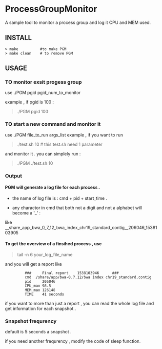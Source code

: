 # ProcessGroupMonitor

A sample tool to monitor a process group and log it CPU and MEM used.

## INSTALL

    > make          #to make PGM
    > make clean    # to remove PGM

## USAGE 

### TO monitor exsit progess group 

use ./PGM pgid pgid_num_to_monitor

example  , if pgid is 100   :

> ./PGM pgid 100

### TO start a new command and monitor it 

use ./PGM file_to_run  args_list
example , if you want to run 

> ./test.sh 10  # this test.sh need 1 parameter 

and monitor it . you can simplely run :

> ./PGM ./test.sh 10

### Output

#### PGM will generate a log file for each process . 

* the name of log file is : cmd + pid + start_time .

* any charactor in cmd that both not a digit and 
            not a alphabet will become a '_' :

like __share_app_bwa_0_7_12_bwa_index_chr19_standard_contig__206046_1538103905

#### To get the overview of a finsihed process , use 

> tail -n 6 your_log_file_name 

and you will get a report like 

             ###     Final report    1538103946      ###
             cmd  /share/app/bwa-0.7.12/bwa index chr19_standard.contig
             pid     206046
             CPU_max 98.5
             MEM_max 126148
             TIME    41 seconds


if you want to more than just a report , you can  read the whole log file and get information for each snapshot .

### Snapshot frequrency
            
default is 5 seconds a snapshot .

if you need another frequrency , modify the code of sleep function.
